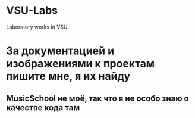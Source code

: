 # VSU-Labs
Laboratory works in VSU

# За документацией и изображениями к проектам пишите мне, я их найду
## MusicSchool не моё, так что я не особо знаю о качестве кода там
